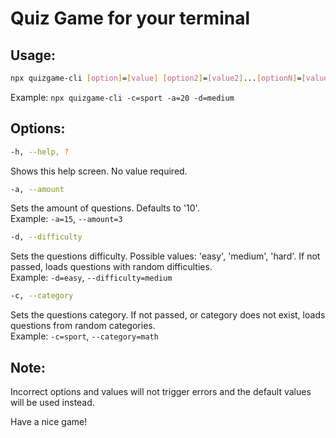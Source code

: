 # Quiz Game for your terminal

## Usage:

```sh
npx quizgame-cli [option]=[value] [option2]=[value2]...[optionN]=[valueN]
```
Example: `npx quizgame-cli -c=sport -a=20 -d=medium`

## Options:

```sh
-h, --help, ?
```

Shows this help screen. No value required.

```sh
-a, --amount
``` 

Sets the amount of questions. Defaults to '10'.  
Example: `-a=15`, `--amount=3`

```sh
-d, --difficulty
```

Sets the questions difficulty. Possible values: 'easy', 'medium', 'hard'. If not passed, loads questions with random difficulties.  
Example: `-d=easy`, `--difficulty=medium`

```sh
-c, --category
```

Sets the questions category. If not passed, or category does not exist, loads questions from random categories.  
Example: `-c=sport`, `--category=math`

## Note: 

Incorrect options and values will not trigger errors and the default values will be used instead.

Have a nice game!